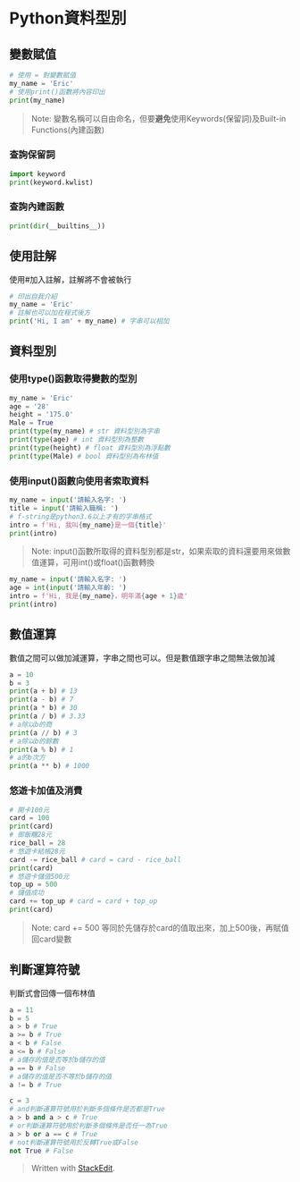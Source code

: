 # Python資料型別
## 變數賦值
```python
# 使用 = 對變數賦值
my_name = 'Eric'
# 使用print()函數將內容印出
print(my_name)
```
>Note: 變數名稱可以自由命名，但要**避免**使用Keywords(保留詞)及Built-in Functions(內建函數)

### 查詢保留詞
```python
import keyword
print(keyword.kwlist)
```
### 查詢內建函數
```python
print(dir(__builtins__))
```
## 使用註解
使用#加入註解，註解將不會被執行
```python
# 印出自我介紹
my_name = 'Eric'
# 註解也可以加在程式後方
print('Hi, I am' + my_name) # 字串可以相加
```
## 資料型別
### 使用type()函數取得變數的型別
```python
my_name = 'Eric'
age = '28'
height = '175.0'
Male = True
print(type(my_name) # str 資料型別為字串
print(type(age) # int 資料型別為整數
print(type(height) # float 資料型別為浮點數
print(type(Male) # bool 資料型別為布林值
```
### 使用input()函數向使用者索取資料
```python
my_name = input('請輸入名字: ')
title = input('請輸入職稱: ')
# f-string是python3.6以上才有的字串格式
intro = f'Hi, 我叫{my_name}是一個{title}'
print(intro)
```
>Note: input()函數所取得的資料型別都是str，如果索取的資料還要用來做數值運算，可用int()或float()函數轉換
```python
my_name = input('請輸入名字: ')
age = int(input('請輸入年齡: ')
intro = f'Hi, 我是{my_name}，明年滿{age + 1}歲'
print(intro)
```
## 數值運算
數值之間可以做加減運算，字串之間也可以。但是數值跟字串之間無法做加減
```python
a = 10
b = 3
print(a + b) # 13
print(a - b) # 7
print(a * b) # 30
print(a / b) # 3.33
# a除以b的商
print(a // b) # 3
# a除以b的餘數
print(a % b) # 1
# a的b次方
print(a ** b) # 1000
```
### 悠遊卡加值及消費
```python
# 開卡100元
card = 100
print(card)
# 御飯糰28元
rice_ball = 28
# 悠遊卡結帳28元
card -= rice_ball # card = card - rice_ball
print(card)
# 悠遊卡儲值500元
top_up = 500
# 儲值成功
card += top_up # card = card + top_up
print(card)
```
> Note: card += 500 等同於先儲存於card的值取出來，加上500後，再賦值回card變數
## 判斷運算符號
判斷式會回傳一個布林值
```python
a = 11
b = 5
a > b # True
a >= b # True
a < b # False
a <= b # False
# a儲存的值是否等於b儲存的值
a == b # False
# a儲存的值是否不等於b儲存的值
a != b # True

c = 3
# and判斷運算符號用於判斷多個條件是否都是True
a > b and a > c # True
# or判斷運算符號用於判斷多個條件是否任一為True
a > b or a == c # True
# not判斷運算符號用於反轉True或False
not True # False
```


> Written with [StackEdit](https://stackedit.io/).
<!--stackedit_data:
eyJoaXN0b3J5IjpbNjk5MjkyNDldfQ==
-->